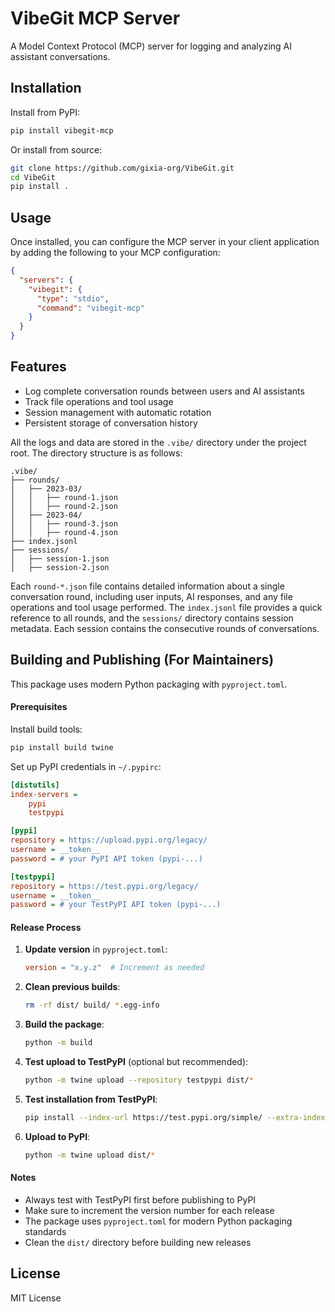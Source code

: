 # VibeGit MCP Server

A Model Context Protocol (MCP) server for logging and analyzing AI assistant conversations.

## Installation

Install from PyPI:

```bash
pip install vibegit-mcp
```

Or install from source:

```bash
git clone https://github.com/gixia-org/VibeGit.git
cd VibeGit
pip install .
```

## Usage

Once installed, you can configure the MCP server in your client application by adding the following to your MCP configuration:

```json
{
  "servers": {
    "vibegit": {
      "type": "stdio",
      "command": "vibegit-mcp"
    }
  }
}
```

## Features

- Log complete conversation rounds between users and AI assistants
- Track file operations and tool usage
- Session management with automatic rotation
- Persistent storage of conversation history

All the logs and data are stored in the `.vibe/` directory under the project root. The directory structure is as follows:
```
.vibe/
├── rounds/
│   ├── 2023-03/
│   │   ├── round-1.json
│   │   ├── round-2.json
│   ├── 2023-04/
│   │   ├── round-3.json
│   │   ├── round-4.json
├── index.jsonl
├── sessions/
│   ├── session-1.json
│   ├── session-2.json
```
Each `round-*.json` file contains detailed information about a single conversation round, including user inputs, AI responses, and any file operations and tool usage performed. The `index.jsonl` file provides a quick reference to all rounds, and the `sessions/` directory contains session metadata. Each session contains the consecutive rounds of conversations.

## Building and Publishing (For Maintainers)

This package uses modern Python packaging with `pyproject.toml`.

#### Prerequisites

Install build tools:
```bash
pip install build twine
```

Set up PyPI credentials in `~/.pypirc`:
```ini
[distutils]
index-servers =
    pypi
    testpypi

[pypi]
repository = https://upload.pypi.org/legacy/
username = __token__
password = # your PyPI API token (pypi-...)

[testpypi]
repository = https://test.pypi.org/legacy/
username = __token__
password = # your TestPyPI API token (pypi-...)
```

#### Release Process

1. **Update version** in `pyproject.toml`:
   ```toml
   version = "x.y.z"  # Increment as needed
   ```

2. **Clean previous builds**:
   ```bash
   rm -rf dist/ build/ *.egg-info
   ```

3. **Build the package**:
   ```bash
   python -m build
   ```

4. **Test upload to TestPyPI** (optional but recommended):
   ```bash
   python -m twine upload --repository testpypi dist/*
   ```

5. **Test installation from TestPyPI**:
   ```bash
   pip install --index-url https://test.pypi.org/simple/ --extra-index-url https://pypi.org/simple/ vibegit-mcp==x.y.z
   ```

6. **Upload to PyPI**:
   ```bash
   python -m twine upload dist/*
   ```

#### Notes

- Always test with TestPyPI first before publishing to PyPI
- Make sure to increment the version number for each release
- The package uses `pyproject.toml` for modern Python packaging standards
- Clean the `dist/` directory before building new releases

## License

MIT License
